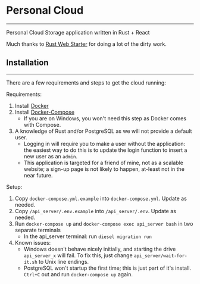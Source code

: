 # Personal Cloud
---
Personal Cloud Storage application written in Rust + React

Much thanks to [Rust Web Starter](https://github.com/ghotiphud/rust-web-starter) for doing a lot of the dirty work.

## Installation
---
There are a few requirements and steps to get the cloud running:

Requirements:
1. Install [Docker](https://www.docker.com/community-edition)
2. Install [Docker-Compose](https://docs.docker.com/compose/install/)
    - If you are on Windows, you won't need this step as Docker comes with Compose.
3. A knowledge of Rust and/or PostgreSQL as we will not provide a default user.
    - Logging in will require you to make a user without the application: the easiest way to do this is to update the login function to insert a new user as an `admin`.
    - This application is targeted for a friend of mine, not as a scalable website; a sign-up page is not likely to happen, at-least not in the near future.

Setup:
1. Copy `docker-compose.yml.example` into `docker-compose.yml`. Update as needed.
2. Copy `/api_server/.env.example` into `/api_server/.env`. Update as needed.
3. Run `docker-compose up` and `docker-compose exec api_server bash` in two separate terminals
    - In the api_server terminal: run `diesel migration run`
4. Known issues:
    - Windows doesn't behave nicely initially, and starting the drive `api_server_x` will fail. To fix this, just change `api_server/wait-for-it.sh` to Unix line endings.
    - PostgreSQL won't startup the first time; this is just part of it's install. `Ctrl+C` out and run `docker-compose up` again.
